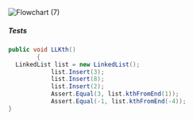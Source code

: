 ![Flowchart (7)](https://user-images.githubusercontent.com/98964675/161414643-abdb5c3a-9563-410d-9b54-553bc9cd9646.jpg)

##### Tests

```c#
public void LLKth()
        {
  LinkedList list = new LinkedList();
            list.Insert(3);
            list.Insert(8);
            list.Insert(2);
            Assert.Equal(3, list.kthFromEnd(1));
            Assert.Equal(-1, list.kthFromEnd(-4));
}

```

